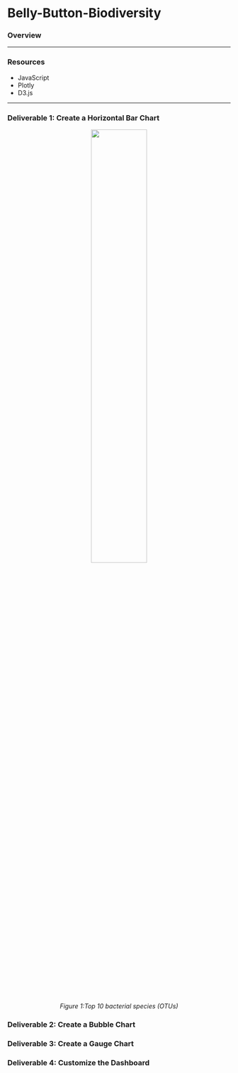 # Belly-Button-Biodiversity

### Overview


---
### Resources
* JavaScript
* Plotly
* D3.js
---
### Deliverable 1: Create a Horizontal Bar Chart
<p align="center">  
<img src=""  width="50%" height="50%">
</p>
<p align="center">  
<i>Figure 1:Top 10 bacterial species (OTUs)</i>
</p>

### Deliverable 2: Create a Bubble Chart

### Deliverable 3: Create a Gauge Chart

### Deliverable 4: Customize the Dashboard

